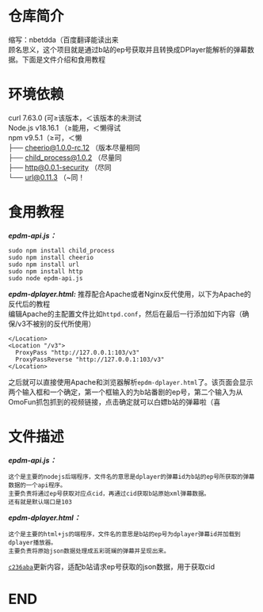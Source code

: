 # 仓库简介
缩写：nbetdda（百度翻译能读出来    
顾名思义，这个项目就是通过b站的ep号获取并且转换成DPlayer能解析的弹幕数据。下面是文件介绍和食用教程
# 环境依赖
curl 7.63.0 (可≥该版本，＜该版本的未测试    
Node.js v18.16.1 （≥能用，＜懒得试    
npm v9.5.1（≥可，＜懒    
├── cheerio@1.0.0-rc.12 （版本尽量相同    
├── child_process@1.0.2 （尽量同    
├── http@0.0.1-security （尽同    
└── url@0.11.3 （~同！    
# 食用教程
***epdm-api.js：***
```
sudo npm install child_process
sudo npm install cheerio
sudo npm install url
sudo npm install http
sudo node epdm-api.js
```
***epdm-dplayer.html:***
推荐配合Apache或者Nginx反代使用，以下为Apache的反代后的教程    
编辑Apache的主配置文件比如`httpd.conf`，然后在最后一行添加如下内容（确保/v3不被别的反代所使用）    
```
</Location>
<Location "/v3">
  ProxyPass "http://127.0.0.1:103/v3"
  ProxyPassReverse "http://127.0.0.1:103/v3"
</Location>
```
之后就可以直接使用Apache和浏览器解析`epdm-dplayer.html`了。该页面会显示两个输入框和一个确定，第一个框输入的为b站番剧的ep号，第二个输入为从OmoFun抓包抓到的视频链接，点击确定就可以白嫖b站的弹幕啦（喜
# 文件描述
***epdm-api.js：***
```
这个是主要的nodejs后端程序，文件名的意思是dplayer的弹幕id为b站的ep号所获取的弹幕数据的一个api程序。
主要负责将通过ep号获取对应点cid，再通过cid获取b站原始xml弹幕数据。
还有就是默认端口是103
```
***epdm-dplayer.html：***
```
这个是主要的html+js的端程序，文件名的意思是b站的ep号为dplayer弹幕id并加载到dplayer播放器。
主要负责将原始json数据处理成五彩斑斓的弹幕并呈现出来。
```
[`c236aba`](#https://github.com/XiaoTong6666/NodeJS-Bilibili-EPID-To-DPlayer-Danmaku-API/commit/c236abaaafc671e79d74d7557b85834ce46ae0d1)更新内容，适配b站请求ep号获取的json数据，用于获取cid
# END
